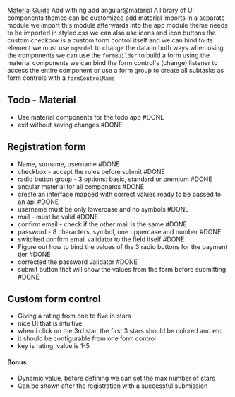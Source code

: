 
[Material Guide](https://v16.material.angular.io/)
Add with ng add angular@material
A library of UI components
themes can be customized
add material imports in a separate module
we import this module afterwards into the app module
theme needs to be imported in styled.css
we can also use icons
and icon buttons
the custom checkbox is a custom form control itself and we can bind to its element
we must use `ngModel` to change the data in both ways when using the components
we can use the `formBuilder` to build a form using the material components
we can bind the form control's (change) listener to access the entire component
or use a form group to create all subtasks as form controls with a `formControlName`


## Todo - Material
- Use material components for the todo app #DONE 
- exit without saving changes #DONE 

## Registration form
- Name, surname, username #DONE 
- checkbox - accept the rules before submit #DONE 
- radio button group - 3 options: basic, standard or premium #DONE 
- angular material for all components #DONE 
- create an interface mapped with correct values ready to be passed to an api #DONE 
- username must be only lowercase and no symbols #DONE 
- mail - must be valid #DONE 
- confirm email - check if the other mail is the same #DONE 
- password - 8 characters, symbol, one uppercase and number #DONE 
- switched confirm email validator to the field itself #DONE 
- Figure out how to bind the values of the 3 radio buttons for the payment tier #DONE 
- corrected the password validator #DONE 
- submit button that will show the values from the form before submitting #DONE 



## Custom form control
- Giving a rating from one to five in stars
- nice UI that is intuitive
- when i click on the 3rd star, the first 3 stars should be colored and etc
- it should be configurable from one form control
- key is rating, value is 1-5

#### Bonus
- Dynamic value, before defining we can set the max number of stars
- Can be shown after the registration with a successful submission
